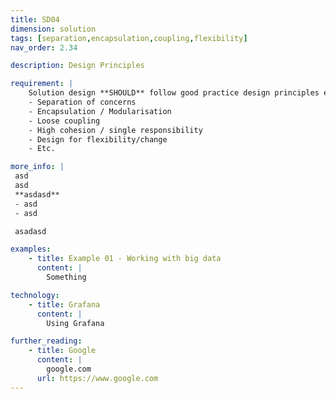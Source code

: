 ```yaml
---
title: SD04
dimension: solution
tags: [separation,encapsulation,coupling,flexibility]
nav_order: 2.34

description: Design Principles

requirement: |
    Solution design **SHOULD** follow good practice design principles e.g.  
    - Separation of concerns 
    - Encapsulation / Modularisation 
    - Loose coupling 
    - High cohesion / single responsibility 
    - Design for flexibility/change 
    - Etc. 

more_info: |
 asd
 asd
 **asdasd**
 - asd 
 - asd

 asadasd

examples: 
    - title: Example 01 - Working with big data
      content: |
        Something

technology:
    - title: Grafana
      content: |
        Using Grafana

further_reading:
    - title: Google
      content: |
        google.com
      url: https://www.google.com
---
```


